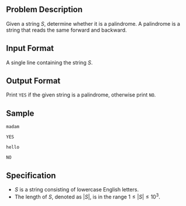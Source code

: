 ## Problem Description

Given a string $S$, determine whether it is a palindrome. A palindrome is a string that reads the same forward and backward.

## Input Format

A single line containing the string $S$.

## Output Format

Print `YES` if the given string is a palindrome, otherwise print `NO`.

## Sample

```input1
madam
```

```output1
YES
```

```input2
hello
```

```output2
NO
```

## Specification

- $S$ is a string consisting of lowercase English letters.
- The length of $S$, denoted as $|S|$, is in the range $1 \leq |S| \leq 10^3$.
